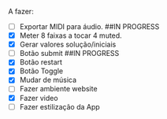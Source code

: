 A fazer:

- [ ] Exportar MIDI para áudio. ##IN PROGRESS
- [X] Meter 8 faixas a tocar 4 muted.
- [X] Gerar valores solução/iniciais
- [ ] Botão submit ##IN PROGRESS
- [X] Botão restart
- [X] Botão Toggle
- [X] Mudar de música
- [ ] Fazer ambiente website
- [X] Fazer video
- [ ] Fazer estilização da App
